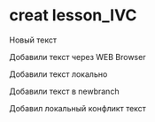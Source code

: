 ﻿# creat lesson_IVC

Новый текст

Добавили текст через WEB Browser


Добавили текст локально


Добавили текст в newbranch

Добавил локальный конфликт текст

